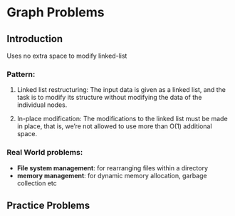 # Graph Problems

## Introduction
Uses no extra space to modify linked-list

### Pattern:
1. Linked list restructuring: The input data is given as a linked list, and the task is to modify its structure without 
modifying the data of the individual nodes.

2. In-place modification: The modifications to the linked list must be made in place, that is, we’re not allowed to use 
more than O(1) additional space.

### Real World problems:
- **File system management**: for rearranging files within a directory
- **memory management**: for dynamic memory allocation, garbage collection etc
## Practice Problems